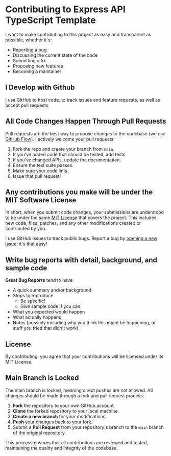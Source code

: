 # Contributing to Express API TypeScript Template

I want to make contributing to this project as easy and transparent as possible, whether it's:
- Reporting a bug
- Discussing the current state of the code
- Submitting a fix
- Proposing new features
- Becoming a maintainer

## I Develop with Github

I use GitHub to host code, to track issues and feature requests, as well as accept pull requests.

## All Code Changes Happen Through Pull Requests

Pull requests are the best way to propose changes to the codebase (we use [GitHub Flow](https://guides.github.com/introduction/flow/index.html)). I actively welcome your pull requests:

1. Fork the repo and create your branch from `main`.
2. If you've added code that should be tested, add tests.
3. If you've changed APIs, update the documentation.
4. Ensure the test suite passes.
5. Make sure your code lints.
6. Issue that pull request!

## Any contributions you make will be under the MIT Software License

In short, when you submit code changes, your submissions are understood to be under the same [MIT License](https://opensource.org/licenses/MIT) that covers the project. This includes new code, files, patches, and any other modifications created or contributed by you.


I use GitHub issues to track public bugs. Report a bug by [opening a new issue](https://github.com/suparthghimire/Express-API-Typescript-Template/issues/new); it's that easy!

## Write bug reports with detail, background, and sample code

**Great Bug Reports** tend to have:

- A quick summary and/or background
- Steps to reproduce
  - Be specific!
  - Give sample code if you can.
- What you expected would happen
- What actually happens
- Notes (possibly including why you think this might be happening, or stuff you tried that didn't work)

## License

By contributing, you agree that your contributions will be licensed under its MIT License.

## Main Branch is Locked

The main branch is locked, meaning direct pushes are not allowed. All changes should be made through a fork and pull request process:

1. **Fork** the repository to your own GitHub account.
2. **Clone** the forked repository to your local machine.
3. **Create a new branch** for your modifications.
4. **Push** your changes back to your fork.
5. Submit a **Pull Request** from your repository's branch to the `main` branch of the original repository.

This process ensures that all contributions are reviewed and tested, maintaining the quality and integrity of the codebase.
